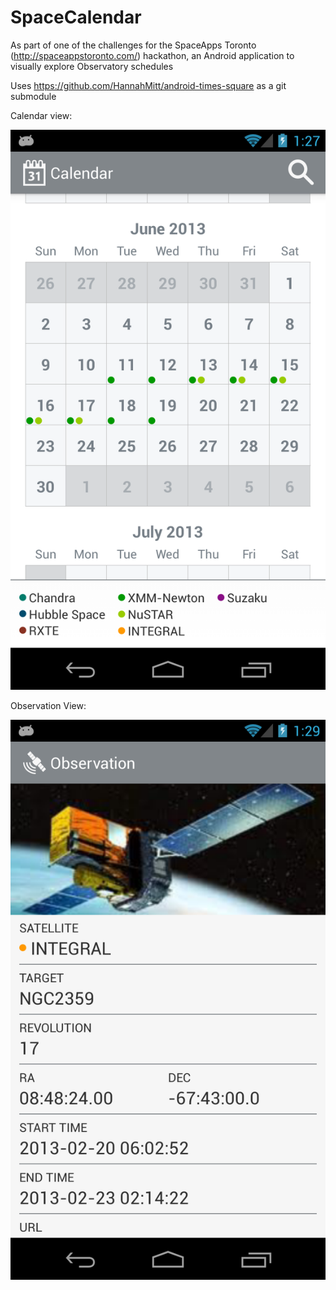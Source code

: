 SpaceCalendar
=============

As part of one of the challenges for the SpaceApps Toronto (http://spaceappstoronto.com/) hackathon, an Android application to visually explore Observatory schedules

Uses https://github.com/HannahMitt/android-times-square as a git submodule

Calendar view:

![Screenshot](calendar.png)

Observation View:

![Screenshot](observation_top.png)
